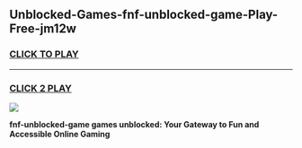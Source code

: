 
## Unblocked-Games-fnf-unblocked-game-Play-Free-jm12w
<h3>
<a href="https://premium76.site?title=fnf-unblocked-game&ref=18A1">CLICK TO PLAY</a></h3>
<hr>

<h3>
<a href="https://premium76.site?title=fnf-unblocked-game&ref=18A1">CLICK 2 PLAY</a>
  
</h3>

<a href="https://premium76.site?title=fnf-unblocked-game&ref=18A1"><img src="https://clearcache.store/games.png"></a>


**fnf-unblocked-game games unblocked: Your Gateway to Fun and Accessible Online Gaming**
